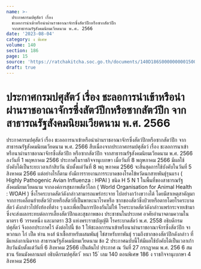 ```yaml
---
name: >-
  ประกาศกรมปศุสัตว์ เรื่อง
  ชะลอการนำเข้าหรือนำผ่านราชอาณาจักรซึ่งสัตว์ปีกหรือซากสัตว์ปีก
  จากสาธารณรัฐสังคมนิยมเวียดนาม พ.ศ. 2566
date: '2023-08-04'
category: ง พิเศษ
volume: 140
section: 186
page: 15
source: 'https://ratchakitcha.soc.go.th/documents/140D186S0000000001500.pdf'
draft: true
---
```


# ประกาศกรมปศุสัตว์ เรื่อง ชะลอการนำเข้าหรือนำผ่านราชอาณาจักรซึ่งสัตว์ปีกหรือซากสัตว์ปีก จากสาธารณรัฐสังคมนิยมเวียดนาม พ.ศ. 2566

ประกาศกรมปศุสัตว์ เรื่อง ชะลอการนาเข้าหรือนำผ่านราชอาณาจักรซึ่งสัตว์ปีกหรือซากสัตว์ปีก จากสาธารณรัฐสังคมนิยมเวียดนาม พ.ศ. 2566 สืบเนื่องจากประกาศกรมปศุสัตว์ เรื่อง ชะลอการนาเข้าหรือนาผ่านราชอาณาจักรซึ่งสัตว์ปีก หรือซากสัตว์ปีก จากสาธารณรัฐสังคมนิยมเวียดนาม พ.ศ. 2566 ลงวันที่ 1 พฤษภาคม 2566 ประกาศในราชกิจจานุเบกษา เมื่อวันที่ 8 พฤษภาคม 2566 มีผลใช้บังคับได้เป็นระยะเวลาเก้าสิบวัน นับตั้งแต่วันที่ 8 พฤ ษภาคม 2566 จะสิ้นสุดการใช้บังคับในวันที่ 5 สิงหาคม 2566 แต่อย่างไรก็ตาม ยังมีการรายงานการระบาดของโรคไข้หวัดนกสายพันธุ์รุนแรง ( Highly Pathogenic Avian Influenza : HPAI ) ชนิด H 5 N 1 ในพื้นที่ของสาธารณรัฐสังคมนิยมเวียดนาม จากองค์การสุขภาพสัตว์โลก ( World Organisation for Animal Health : WOAH ) ซึ่งโรคระบาดสัตว์ดังกล่าวสามารถแพร่กระจาย ไปอย่างกว้างขวางได้ โดยมีสาเหตุสาคัญมาจากการเคลื่อนย้ายสัตว์ป่วยหรือสัตว์ที่เป็นพาหะนาโรคหรือ ซากของสัตว์ซึ่งป่วยหรือตายโดยโรคระบาดสัตว์ ดังกล่าวไปยังท้องที่ต่าง ๆ และเพื่อเป็นการป้องกันไม่ให้ โรคระบาดสัตว์ดังกล่าวแพร่กระจายเข้ามา ซึ่งจะส่งผลกระทบต่อการเลี้ยงสัตว์ปีกและสุขภาพของ ประชาชนในประเทศ อาศัยอำนาจตามความในมาตรา 6 วรรคหนึ่ง และมาตรา 33 แห่งพระราชบัญญัติ โรคระบาดสัตว์ พ.ศ. 2558 อธิบดีกรมปศุสัตว์ จึงออกประกาศไว้ ดังต่อไปนี้ ข้อ 1 ให้ชะลอการนาเข้าหรือนาผ่านราชอาณาจักรซึ่งสัตว์ปีก จาพวกนก ไก่ เป็ด ห่าน หงส์ น้าเชื้อสาหรับผสมพันธุ์ ไข่สาหรับทาพันธุ์ รวมถึงซากของสัตว์ปีกดังกล่าว ที่มีแหล่งกาเนิดจาก สาธารณรัฐสังคมนิยมเวียดนาม ข้อ 2 ประกาศฉบับนี้ให้มีผลใช้บังคับได้เป็นเวลาเก้าสิบวันนับตั้งแต่วันที่ 6 สิงหาคม 2566 เป็นต้นไป ประกาศ ณ วันที่ 27 กรกฎาคม พ.ศ. 256 6 สมชวน รัตนมังคลานนท์ อธิบดีกรมปศุสัตว์ ้ หนา 15 ่ เลม 140 ตอนพิเศษ 186 ง ราชกิจจานุเบกษา 4 สิงหาคม 2566
